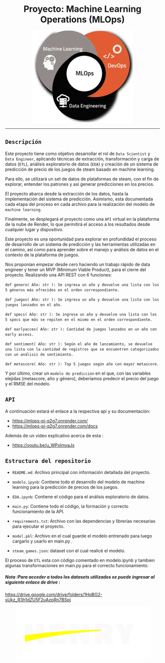 

# <h1 align=center> **Proyecto: Machine Learning Operations (MLOps)** </h1>
                                            

<p align="center">
<img src="https://raw.githubusercontent.com/MatyTrova/PI-MLOps/main/imgs/mlops.png"  height=300>
</p>

--- 
## `Descripción`

Este proyecto tiene como objetivo desarrollar el rol de `Data Scientist` y `Data Engineer`, aplicando técnicas de extracción, transformación y carga de datos (`ETL`), análisis exploratorio de datos (`EDA`) y creación de un sistema de predicción de precio de los juegos de steam basado en machine learning.

Para ello, se utilizará un set de datos de plataformas de steam, con el fin de explorar, entender los patrones  y así generar predicciones en los precios.

El proyecto abarca desde la extracción de los datos, hasta la implementación del sistema de predicción. Asimismo, esta documentada cada etapa del proceso en cada archivo para la realización del modelo de `machine learning`.

Finalmente, se desplegará el proyecto como una `API` virtual en la plataforma de la nube de Render, lo que permitirá el acceso a los resultados desde cualquier lugar y dispositivo.

Este proyecto es una oportunidad para explorar en profundidad el proceso de desarrollo de un sistema de predicción y las herramientas utilizadas en el camino, así como para aprender sobre el manejo y análisis de datos en el contexto de la plataforma de juegos.

Nos proponían empezar desde cero haciendo un trabajo rápido de data engineer y tener un MVP (Minimum Viable Product), para el cierre del proyecto. Realizando una API REST con 6 funciones:

`def genero( Año: str ): Se ingresa un año y devuelve una lista con los 5 géneros más ofrecidos en el orden correspondiente.`

`def juegos( Año: str ): Se ingresa un año y devuelve una lista con los juegos lanzados en el año.`

`def specs( Año: str ): Se ingresa un año y devuelve una lista con los 5 specs que más se repiten en el mismo en el orden correspondiente.`

`def earlyacces( Año: str ): Cantidad de juegos lanzados en un año con early access.`

`def sentiment( Año: str ): Según el año de lanzamiento, se devuelve una lista con la cantidad de registros que se encuentren categorizados con un análisis de sentimiento.`

`def metascore( Año: str ): Top 5 juegos según año con mayor metascore.`

Y por último, crear un `modelo de predicción` en el que, con las variables elejidas (metascore, año y género), deberíamos predecir el precio del juego y el RMSE del modelo.
## `API`

A continuación estará el enlace a la respectiva api y su documentación: 
+ https://mlops-pi-q2g7.onrender.com/
+ https://mlops-pi-q2g7.onrender.com/docs

Además de un video explicativo acerca de esta : 

+ https://youtu.be/u_WPxImyaJs

## `Estructura del repositorio`

+ `README.md`: Archivo principal con información detallada del proyecto.

+ `modelo.ipynb`: Contiene todo el desarrollo del modelo de machine learning para la predicción de precios de los juegos.

+ `EDA.ipynb`: Contiene el código para el análisis exploratorio de datos.

+ `main.py`: Contiene todo el código, la formación y correcto funcionamiento de la API.

+ `requirements.txt`: Archivo con las dependencias y librerías necesarias para ejecutar el proyecto.
+ `model.pkl`: Archivo en el cual guarde el modelo entrenado para luego cargarlo y usarlo en main.py .
+ `steam_games.json`: dataset con el cual realicé el modelo.

El proceso de `ETL` esta con código comentado en modelo.ipynb y tambien algunas transformaciones en main.py para el correcto funcionamiento.


##### Nota :Para acceder a todos los datasets utilizados se puede ingresar al siguiente enlace de drive : 

https://drive.google.com/drive/folders/1HqBG2-sUkz_R3h1dZU5F2uAzpRn7BSpj



<p align="center">
<img src="https://raw.githubusercontent.com/MatyTrova/PI-MLOps/main/imgs/henry.jpg"  alt="MLOps">
</p>
